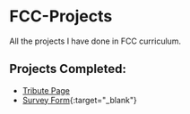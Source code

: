 # FCC-Projects
All the projects I have done in FCC curriculum.
## Projects Completed:
* <a href="https://codepen.io/oussamaty/full/NBzomo" target="_blank">Tribute Page</a> 
* [Survey Form](https://codepen.io/oussamaty/full/rrKEML){:target="_blank"}
